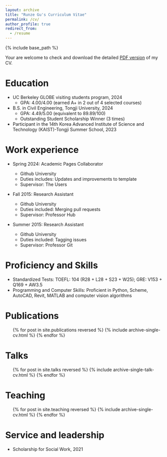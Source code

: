 ```yaml
---
layout: archive
title: "Runze Gu's Curriculum Vitae"
permalink: /cv/
author_profile: true
redirect_from:
  - /resume
---
```


{% include base_path %}

Your are welcome to check and download the detailed [PDF version](../assets/RunzeGu_CV.pdf) of my CV.

Education
======
* UC Berkeley GLOBE visiting students program, 2024
  * GPA: 4.00/4.00 (earned A+ in 2 out of 4 selected courses)
* B.S. in Civil Engineering, Tongji University, 2024
  * GPA: 4.49/5.00 (equivalent to 89.89/100)
  * Outstanding Student Scholarship Winner (3 times)
* Participant in the 14th Korea Advanced Institute of Science and Technology (KAIST)-Tongji Summer School, 2023



Work experience
======
* Spring 2024: Academic Pages Collaborator
  * Github University
  * Duties includes: Updates and improvements to template
  * Supervisor: The Users

* Fall 2015: Research Assistant
  * Github University
  * Duties included: Merging pull requests
  * Supervisor: Professor Hub

* Summer 2015: Research Assistant
  * Github University
  * Duties included: Tagging issues
  * Supervisor: Professor Git
  
Proficiency and Skills
======
* Standardized Tests: TOEFL: 104 (R28 + L28 + S23 + W25); GRE: V153 + Q169 + AW3.5
* Programming and Computer Skills: Proficient in Python, Scheme, AutoCAD, Revit, MATLAB and computer vision algorithms

Publications
======
  <ul>{% for post in site.publications reversed %}
    {% include archive-single-cv.html %}
  {% endfor %}</ul>
  
Talks
======
  <ul>{% for post in site.talks reversed %}
    {% include archive-single-talk-cv.html  %}
  {% endfor %}</ul>
  
Teaching
======
  <ul>{% for post in site.teaching reversed %}
    {% include archive-single-cv.html %}
  {% endfor %}</ul>
  
Service and leadership
======
* Scholarship for Social Work, 2021
